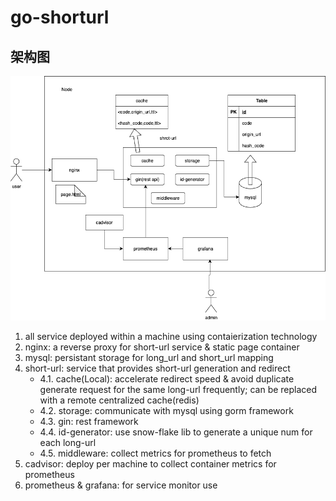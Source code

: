 # go-shorturl
## 架构图
![架构图](./docs/arch.png)

1. all service deployed within a machine using contaierization technology
2. nginx: a reverse proxy for short-url service & static page container
3. mysql: persistant storage for long_url and short_url mapping
4. short-url: service that provides short-url generation and redirect 
    * 4.1. cache(Local): accelerate redirect speed & avoid duplicate generate request for the same long-url frequently; can be replaced with a remote centralized cache(redis)
    * 4.2. storage: communicate with mysql using gorm framework
    * 4.3. gin: rest framework
    * 4.4. id-generator: use snow-flake lib to generate a unique num for each long-url
    * 4.5. middleware: collect metrics for prometheus to fetch
5. cadvisor: deploy per machine to collect container metrics for prometheus
6. prometheus & grafana: for service monitor use
